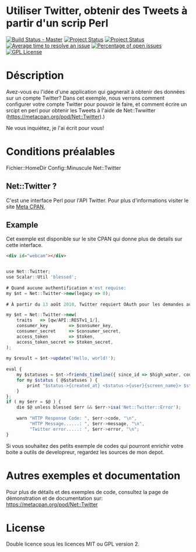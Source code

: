 Utiliser Twitter, obtenir des Tweets à partir d'un scrip Perl
====================
[![Build Status - Master](https://github.com/noutcha/Perl_API_Twitter?branch=master)](https://github.com/noutcha/Perl_API_Twitter)
[![Project Status](http://opensource.box.com/badges/active.svg)](http://opensource.box.com/badges)
[![Project Status](http://opensource.box.com/badges/maintenance.svg)](http://opensource.box.com/badges)
[![Average time to resolve an issue](http://isitmaintained.com/badge/resolution/major/Perl_API_Twitter.svg)](http://isitmaintained.com/project/noutcha/Perl_API_Twitter "Average time to resolve an issue")
[![Percentage of open issues](http://isitmaintained.com/badge/open/noutcha/Perl_API_Twitter.svg)](http://isitmaintained.com/project/noutcha/Perl_API_Twitter "Percentage of issues still open")
[![GPL License](https://badges.frapsoft.com/os/gpl/gpl.png?v=103)](https://opensource.org/licenses/GPL-3.0/)


Déscription
============
Avez-vous eu l'idée d'une application qui gagnerait à obtenir des données sur un compte Twitter? 
Dans cet exemple, nous verrons comment configurer votre compte Twitter pour pouvoir le faire, 
et comment écrire un srcipt en perl pour obtenir les Tweets à l'aide de Net::Twwitter (https://metacpan.org/pod/Net::Twitter).)

Ne vous inquiétez, je l'ai écrit pour vous!

Conditions préalables
=====================
Fichier::HomeDir
Config::Minuscule
Net::Twitter

Net::Twitter ?
------------ 
C'est une interface Perl pour l'API Twitter.
Pour plus d'informations visiter le site [Meta CPAN](https://metacpan.org/pod/Net::Twitter),

Example
------
Cet exemple est disponible sur le site CPAN qui donne plus de details sur cette interface.
```html
<div id="webcam"></div>
```

```javascript

use Net::Twitter;
use Scalar::Util 'blessed';
 
# Quand aucune authentification n'est requise:
my $nt = Net::Twitter->new(legacy => 0);
 
# À partir du 13 août 2010, Twitter requiert OAuth pour les demandes authentifiées.

my $nt = Net::Twitter->new(
    traits   => [qw/API::RESTv1_1/],
    consumer_key        => $consumer_key,
    consumer_secret     => $consumer_secret,
    access_token        => $token,
    access_token_secret => $token_secret,
);
 
my $result = $nt->update('Hello, world!');
 
eval {
    my $statuses = $nt->friends_timeline({ since_id => $high_water, count => 100 });
    for my $status ( @$statuses ) {
        print "$status->{created_at} <$status->{user}{screen_name}> $status->{text}\n";
    }
};
if ( my $err = $@ ) {
    die $@ unless blessed $err && $err->isa('Net::Twitter::Error');
 
    warn "HTTP Response Code: ", $err->code, "\n",
         "HTTP Message......: ", $err->message, "\n",
         "Twitter error.....: ", $err->error, "\n";
}

```

Si vous souhaitez des petits exemple de codes qui pourront enrichir votre
boite a outils de developreur, regardez les sources de mon depot.

Autres exemples et documentation
==========================
Pour plus de détails et des exemples de code, consultez 
la page de démonstration et de documentation sur: https://metacpan.org/pod/Net::Twitter

License
======
Double licence sous les licences MIT ou GPL version 2.

